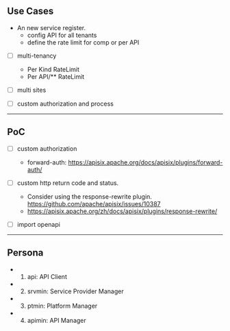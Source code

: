 

## Use Cases

- An new service register.
    - config API for all tenants
    - define the rate limit for comp or per API

- [ ] multi-tenancy
  - Per Kind RateLimit
  - Per API/** RateLimit
- [ ] multi sites
- [ ] custom authorization and process


---

## PoC

- [ ] custom authorization
    - forward-auth: https://apisix.apache.org/docs/apisix/plugins/forward-auth/
- [ ] custom http return code and status.
    - Consider using the response-rewrite plugin. https://github.com/apache/apisix/issues/10387
    - https://apisix.apache.org/zh/docs/apisix/plugins/response-rewrite/
- [ ] import openapi


---

## Persona

- 01. api: API Client
- 02. srvmin: Service Provider Manager
- 03. ptmin: Platform Manager
- 04. apimin: API Manager
